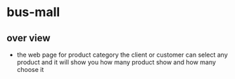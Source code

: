 # bus-mall

## over view 
- the web page for product category the client or customer can select any product and it will show you how many product show and how many choose it 